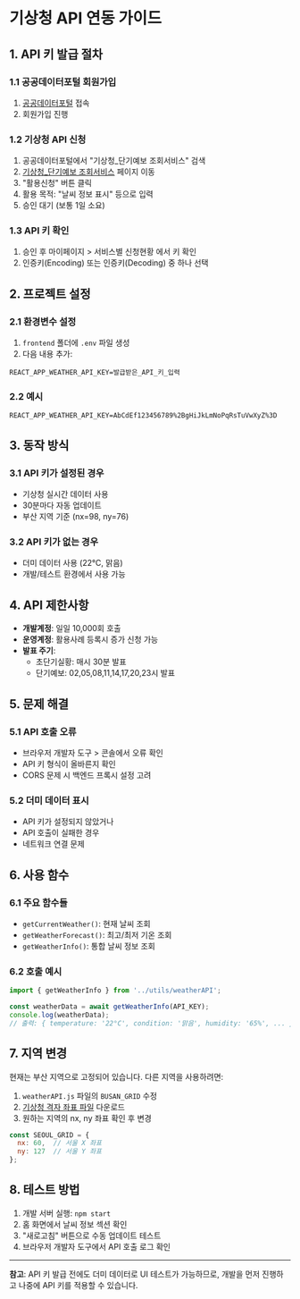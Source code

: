 # 기상청 API 연동 가이드

## 1. API 키 발급 절차

### 1.1 공공데이터포털 회원가입
1. [공공데이터포털](https://www.data.go.kr) 접속
2. 회원가입 진행

### 1.2 기상청 API 신청
1. 공공데이터포털에서 "기상청_단기예보 조회서비스" 검색
2. [기상청_단기예보 조회서비스](https://www.data.go.kr/data/15084084/openapi.do) 페이지 이동
3. "활용신청" 버튼 클릭
4. 활용 목적: "날씨 정보 표시" 등으로 입력
5. 승인 대기 (보통 1일 소요)

### 1.3 API 키 확인
1. 승인 후 마이페이지 > 서비스별 신청현황 에서 키 확인
2. 인증키(Encoding) 또는 인증키(Decoding) 중 하나 선택

## 2. 프로젝트 설정

### 2.1 환경변수 설정
1. `frontend` 폴더에 `.env` 파일 생성
2. 다음 내용 추가:
```
REACT_APP_WEATHER_API_KEY=발급받은_API_키_입력
```

### 2.2 예시
```
REACT_APP_WEATHER_API_KEY=AbCdEf123456789%2BgHiJkLmNoPqRsTuVwXyZ%3D
```

## 3. 동작 방식

### 3.1 API 키가 설정된 경우
- 기상청 실시간 데이터 사용
- 30분마다 자동 업데이트
- 부산 지역 기준 (nx=98, ny=76)

### 3.2 API 키가 없는 경우
- 더미 데이터 사용 (22°C, 맑음)
- 개발/테스트 환경에서 사용 가능

## 4. API 제한사항

- **개발계정**: 일일 10,000회 호출
- **운영계정**: 활용사례 등록시 증가 신청 가능
- **발표 주기**: 
  - 초단기실황: 매시 30분 발표
  - 단기예보: 02,05,08,11,14,17,20,23시 발표

## 5. 문제 해결

### 5.1 API 호출 오류
- 브라우저 개발자 도구 > 콘솔에서 오류 확인
- API 키 형식이 올바른지 확인
- CORS 문제 시 백엔드 프록시 설정 고려

### 5.2 더미 데이터 표시
- API 키가 설정되지 않았거나
- API 호출이 실패한 경우
- 네트워크 연결 문제

## 6. 사용 함수

### 6.1 주요 함수들
- `getCurrentWeather()`: 현재 날씨 조회
- `getWeatherForecast()`: 최고/최저 기온 조회
- `getWeatherInfo()`: 통합 날씨 정보 조회

### 6.2 호출 예시
```javascript
import { getWeatherInfo } from '../utils/weatherAPI';

const weatherData = await getWeatherInfo(API_KEY);
console.log(weatherData);
// 출력: { temperature: '22°C', condition: '맑음', humidity: '65%', ... }
```

## 7. 지역 변경

현재는 부산 지역으로 고정되어 있습니다. 다른 지역을 사용하려면:

1. `weatherAPI.js` 파일의 `BUSAN_GRID` 수정
2. [기상청 격자 좌표 파일](https://www.data.go.kr/data/15084084/openapi.do) 다운로드
3. 원하는 지역의 nx, ny 좌표 확인 후 변경

```javascript
const SEOUL_GRID = {
  nx: 60,  // 서울 X 좌표
  ny: 127  // 서울 Y 좌표
};
```

## 8. 테스트 방법

1. 개발 서버 실행: `npm start`
2. 홈 화면에서 날씨 정보 섹션 확인
3. "새로고침" 버튼으로 수동 업데이트 테스트
4. 브라우저 개발자 도구에서 API 호출 로그 확인

---

**참고**: API 키 발급 전에도 더미 데이터로 UI 테스트가 가능하므로, 개발을 먼저 진행하고 나중에 API 키를 적용할 수 있습니다.
